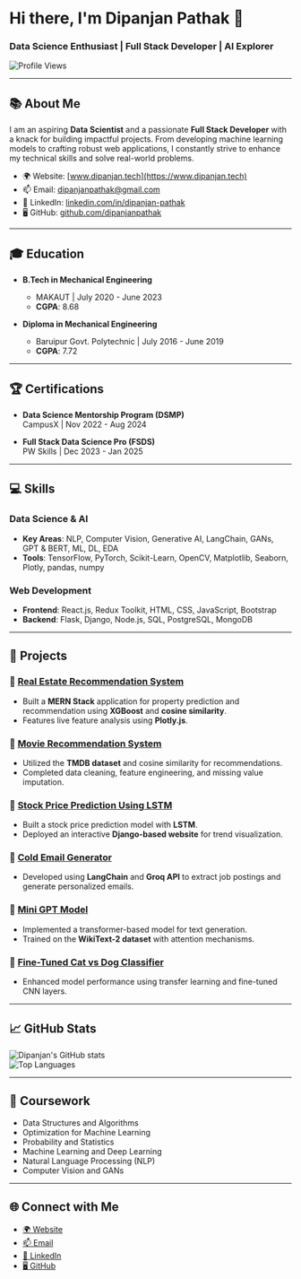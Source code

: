 # Hi there, I'm Dipanjan Pathak 👋  
### Data Science Enthusiast | Full Stack Developer | AI Explorer

![Profile Views](https://komarev.com/ghpvc/?username=dipanjanpathak&color=blue)

---

## 📚 About Me
I am an aspiring **Data Scientist** and a passionate **Full Stack Developer** with a knack for building impactful projects. From developing machine learning models to crafting robust web applications, I constantly strive to enhance my technical skills and solve real-world problems.

- 🌍 Website: [www.dipanjan.tech](https://www.dipanjan.tech)  
- 📫 Email: [dipanjanpathak@gmail.com](mailto:dipanjanpathak@gmail.com)  
- 💼 LinkedIn: [linkedin.com/in/dipanjan-pathak](https://linkedin.com/in/dipanjan-pathak)  
- 🖥️ GitHub: [github.com/dipanjanpathak](https://github.com/dipanjanpathak)

---

## 🎓 Education
- **B.Tech in Mechanical Engineering**  
  - MAKAUT | July 2020 - June 2023  
  - **CGPA**: 8.68  

- **Diploma in Mechanical Engineering**  
  - Baruipur Govt. Polytechnic | July 2016 - June 2019  
  - **CGPA**: 7.72  

---

## 🏆 Certifications
- **Data Science Mentorship Program (DSMP)**  
  CampusX | Nov 2022 - Aug 2024  

- **Full Stack Data Science Pro (FSDS)**  
  PW Skills | Dec 2023 - Jan 2025  

---

## 💻 Skills
### **Data Science & AI**
- **Key Areas**: NLP, Computer Vision, Generative AI, LangChain, GANs, GPT & BERT, ML, DL, EDA  
- **Tools**: TensorFlow, PyTorch, Scikit-Learn, OpenCV, Matplotlib, Seaborn, Plotly, pandas, numpy  

### **Web Development**
- **Frontend**: React.js, Redux Toolkit, HTML, CSS, JavaScript, Bootstrap  
- **Backend**: Flask, Django, Node.js, SQL, PostgreSQL, MongoDB  

---

## 🚀 Projects

### 🔗 [Real Estate Recommendation System](https://www.property.dipanjan.tech)
- Built a **MERN Stack** application for property prediction and recommendation using **XGBoost** and **cosine similarity**.
- Features live feature analysis using **Plotly.js**.

### 🔗 [Movie Recommendation System](https://github.com/dipanjanpathak/MERN_Movie_Recomendation)
- Utilized the **TMDB dataset** and cosine similarity for recommendations.
- Completed data cleaning, feature engineering, and missing value imputation.

### 🔗 [Stock Price Prediction Using LSTM](https://github.com/dipanjanpathak/Stock-Price-Prediction)
- Built a stock price prediction model with **LSTM**.
- Deployed an interactive **Django-based website** for trend visualization.

### 🔗 [Cold Email Generator](https://github.com/dipanjanpathak/cold_E-Mail_generator)
- Developed using **LangChain** and **Groq API** to extract job postings and generate personalized emails.

### 🔗 [Mini GPT Model](https://github.com/dipanjanpathak/mini-gpt-model)
- Implemented a transformer-based model for text generation.
- Trained on the **WikiText-2 dataset** with attention mechanisms.

### 🔗 [Fine-Tuned Cat vs Dog Classifier](https://github.com/dipanjanpathak/Dog-vs-Cat-Classifier)
- Enhanced model performance using transfer learning and fine-tuned CNN layers.

---

## 📈 GitHub Stats
![Dipanjan's GitHub stats](https://github-readme-stats.vercel.app/api?username=dipanjanpathak&show_icons=true&theme=radical)  
![Top Languages](https://github-readme-stats.vercel.app/api/top-langs/?username=dipanjanpathak&layout=compact&theme=radical)

---

## 🌟 Coursework
- Data Structures and Algorithms  
- Optimization for Machine Learning  
- Probability and Statistics  
- Machine Learning and Deep Learning  
- Natural Language Processing (NLP)  
- Computer Vision and GANs  

---

## 🌐 Connect with Me
- [🌍 Website](https://www.dipanjan.tech)  
- [📫 Email](mailto:dipanjanpathak@gmail.com)  
- [💼 LinkedIn](https://linkedin.com/in/dipanjan-pathak)  
- [🖥️ GitHub](https://github.com/dipanjanpathak)  

